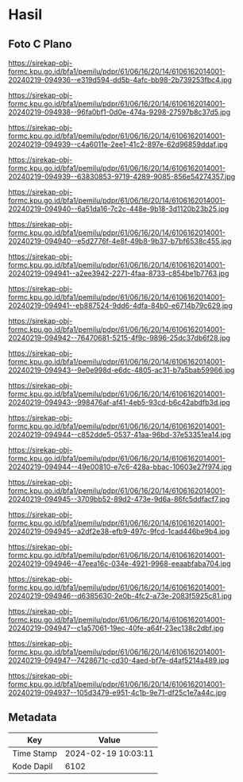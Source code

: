 # Hasil

## Foto C Plano

https://sirekap-obj-formc.kpu.go.id/bfa1/pemilu/pdpr/61/06/16/20/14/6106162014001-20240219-094936--e319d594-dd5b-4afc-bb98-2b739253fbc4.jpg

https://sirekap-obj-formc.kpu.go.id/bfa1/pemilu/pdpr/61/06/16/20/14/6106162014001-20240219-094938--96fa0bf1-0d0e-474a-9298-27597b8c37d5.jpg

https://sirekap-obj-formc.kpu.go.id/bfa1/pemilu/pdpr/61/06/16/20/14/6106162014001-20240219-094939--c4a6011e-2ee1-41c2-897e-62d96859ddaf.jpg

https://sirekap-obj-formc.kpu.go.id/bfa1/pemilu/pdpr/61/06/16/20/14/6106162014001-20240219-094939--63830853-9719-4289-9085-856e54274357.jpg

https://sirekap-obj-formc.kpu.go.id/bfa1/pemilu/pdpr/61/06/16/20/14/6106162014001-20240219-094940--6a51da16-7c2c-448e-9b18-3d1120b23b25.jpg

https://sirekap-obj-formc.kpu.go.id/bfa1/pemilu/pdpr/61/06/16/20/14/6106162014001-20240219-094940--e5d2776f-4e8f-49b8-9b37-b7bf6538c455.jpg

https://sirekap-obj-formc.kpu.go.id/bfa1/pemilu/pdpr/61/06/16/20/14/6106162014001-20240219-094941--a2ee3942-2271-4faa-8733-c854be1b7763.jpg

https://sirekap-obj-formc.kpu.go.id/bfa1/pemilu/pdpr/61/06/16/20/14/6106162014001-20240219-094941--eb887524-9dd6-4dfa-84b0-e6714b79c629.jpg

https://sirekap-obj-formc.kpu.go.id/bfa1/pemilu/pdpr/61/06/16/20/14/6106162014001-20240219-094942--76470681-5215-4f9c-9896-25dc37db6f28.jpg

https://sirekap-obj-formc.kpu.go.id/bfa1/pemilu/pdpr/61/06/16/20/14/6106162014001-20240219-094943--9e0e998d-e6dc-4805-ac31-b7a5bab59966.jpg

https://sirekap-obj-formc.kpu.go.id/bfa1/pemilu/pdpr/61/06/16/20/14/6106162014001-20240219-094943--998476af-af41-4eb5-93cd-b6c42abdfb3d.jpg

https://sirekap-obj-formc.kpu.go.id/bfa1/pemilu/pdpr/61/06/16/20/14/6106162014001-20240219-094944--c852dde5-0537-41aa-96bd-37e53351ea14.jpg

https://sirekap-obj-formc.kpu.go.id/bfa1/pemilu/pdpr/61/06/16/20/14/6106162014001-20240219-094944--49e00810-e7c6-428a-bbac-10603e27f974.jpg

https://sirekap-obj-formc.kpu.go.id/bfa1/pemilu/pdpr/61/06/16/20/14/6106162014001-20240219-094945--3709bb52-89d2-473e-9d6a-86fc5ddfacf7.jpg

https://sirekap-obj-formc.kpu.go.id/bfa1/pemilu/pdpr/61/06/16/20/14/6106162014001-20240219-094945--a2df2e38-efb9-497c-9fcd-1cad446be9b4.jpg

https://sirekap-obj-formc.kpu.go.id/bfa1/pemilu/pdpr/61/06/16/20/14/6106162014001-20240219-094946--47eea16c-034e-4921-9968-eeaabfaba704.jpg

https://sirekap-obj-formc.kpu.go.id/bfa1/pemilu/pdpr/61/06/16/20/14/6106162014001-20240219-094946--d6385630-2e0b-4fc2-a73e-2083f5925c81.jpg

https://sirekap-obj-formc.kpu.go.id/bfa1/pemilu/pdpr/61/06/16/20/14/6106162014001-20240219-094947--c1a57061-19ec-40fe-a64f-23ec138c2dbf.jpg

https://sirekap-obj-formc.kpu.go.id/bfa1/pemilu/pdpr/61/06/16/20/14/6106162014001-20240219-094947--7428671c-cd30-4aed-bf7e-d4af5214a489.jpg

https://sirekap-obj-formc.kpu.go.id/bfa1/pemilu/pdpr/61/06/16/20/14/6106162014001-20240219-094937--105d3479-e951-4c1b-9e71-df25c1e7a44c.jpg


## Metadata

| Key        | Value               |
| ---------- | ------------------- |
| Time Stamp | 2024-02-19 10:03:11 |
| Kode Dapil | 6102                |



